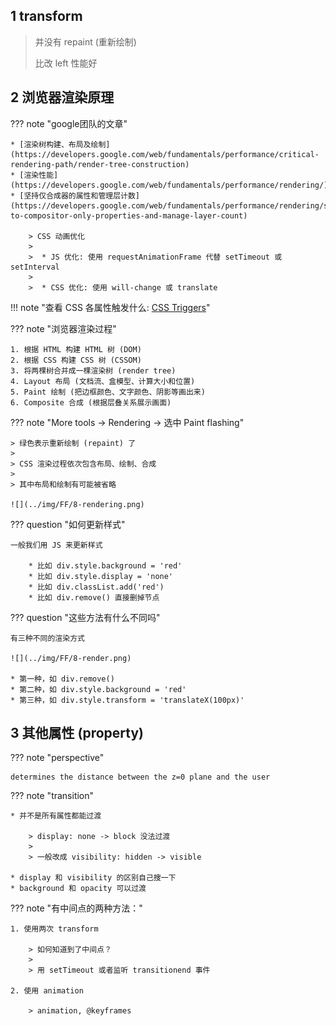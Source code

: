 
## 1 transform

> 并没有 repaint (重新绘制)
>
> 比改 left 性能好

## 2 浏览器渲染原理

??? note "google团队的文章"

    * [渲染树构建、布局及绘制](https://developers.google.com/web/fundamentals/performance/critical-rendering-path/render-tree-construction)
    * [渲染性能](https://developers.google.com/web/fundamentals/performance/rendering/)
    * [坚持仅合成器的属性和管理层计数](https://developers.google.com/web/fundamentals/performance/rendering/stick-to-compositor-only-properties-and-manage-layer-count)

        > CSS 动画优化
        >
        >  * JS 优化: 使用 requestAnimationFrame 代替 setTimeout 或 setInterval
        >
        >  * CSS 优化: 使用 will-change 或 translate


!!! note "查看 CSS 各属性触发什么: [CSS Triggers](https://csstriggers.com/)"

??? note "浏览器渲染过程"

    1. 根据 HTML 构建 HTML 树 (DOM)
    2. 根据 CSS 构建 CSS 树 (CSSOM)
    3. 将两棵树合并成一棵渲染树 (render tree)
    4. Layout 布局 (文档流、盒模型、计算大小和位置)
    5. Paint 绘制 (把边框颜色、文字颜色、阴影等画出来)
    6. Composite 合成 (根据层叠关系展示画面)

??? note "More tools -> Rendering -> 选中 Paint flashing"

    > 绿色表示重新绘制 (repaint) 了
    >
    > CSS 渲染过程依次包含布局、绘制、合成
    >
    > 其中布局和绘制有可能被省略

    ![](../img/FF/8-rendering.png)


??? question "如何更新样式"

    一般我们用 JS 来更新样式
  
        * 比如 div.style.background = 'red'
        * 比如 div.style.display = 'none'
        * 比如 div.classList.add('red')
        * 比如 div.remove() 直接删掉节点

??? question "这些方法有什么不同吗"

    有三种不同的渲染方式 

    ![](../img/FF/8-render.png)
            
    * 第一种，如 div.remove()
    * 第二种，如 div.style.background = 'red'
    * 第三种，如 div.style.transform = 'translateX(100px)'


## 3 其他属性 (property)

??? note "perspective"
    
    determines the distance between the z=0 plane and the user

??? note "transition"

    * 并不是所有属性都能过渡

        > display: none -> block 没法过渡
        >
        > 一般改成 visibility: hidden -> visible

    * display 和 visibility 的区别自己搜一下
    * background 和 opacity 可以过渡

??? note "有中间点的两种方法："

    1. 使用两次 transform

        > 如何知道到了中间点？
        >
        > 用 setTimeout 或者监听 transitionend 事件

    2. 使用 animation

        > animation, @keyframes



